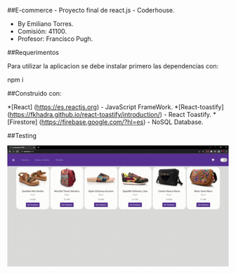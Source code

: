 ##E-commerce - Proyecto final de react.js - Coderhouse.

- By Emiliano Torres. 
- Comisión: 41100. 
- Profesor: Francisco Pugh.

##Requerimentos

Para utilizar la aplicacion se debe instalar primero las dependencias con:

npm i

##Construido con:

*[React] (https://es.reactjs.org) - JavaScript FrameWork. 
*[React-toastify] (https://fkhadra.github.io/react-toastify/introduction/) - React Toastify. 
*[Firestore] (https://firebase.google.com/?hl=es) - NoSQL Database.

##Testing

![alt text](https://github.com/theperkin/proyecto-reactjs/blob/master/docs/prueba.gif)